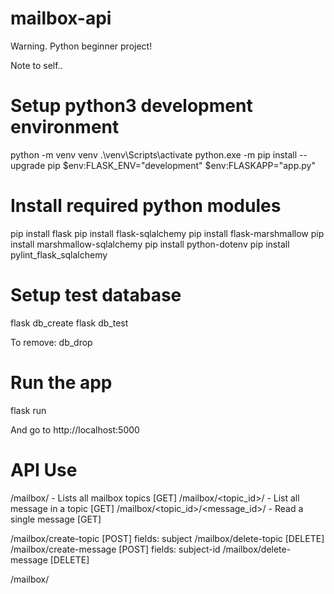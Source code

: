 # mailbox-api

Warning. Python beginner project!

Note to self..

# Setup python3 development environment

python -m venv venv 
.\venv\Scripts\activate
python.exe -m pip install --upgrade pip
$env:FLASK_ENV="development"
$env:FLASKAPP="app.py"

# Install required python modules

pip install flask
pip install flask-sqlalchemy
pip install flask-marshmallow
pip install marshmallow-sqlalchemy
pip install python-dotenv
pip install pylint_flask_sqlalchemy

# Setup test database

flask db_create
flask db_test

To remove: db_drop

# Run the app

flask run

And go to http://localhost:5000

# API Use


/mailbox/ - Lists all mailbox topics [GET]
/mailbox/<topic_id>/ - List all message in a topic [GET]
/mailbox/<topic_id>/<message_id>/ - Read a single message [GET]

/mailbox/create-topic [POST] fields: subject
/mailbox/delete-topic [DELETE]
/mailbox/create-message [POST] fields: subject-id
/mailbox/delete-message [DELETE]

/mailbox/



